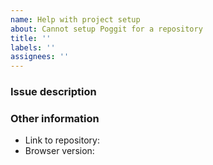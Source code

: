 ```yaml
---
name: Help with project setup
about: Cannot setup Poggit for a repository
title: ''
labels: ''
assignees: ''
---
```


### Issue description
<!-- What have you tried doing? What is the expected behaviour? -->
<!-- Provide screenshots if relevant. -->

### Other information
- Link to repository:
- Browser version:
